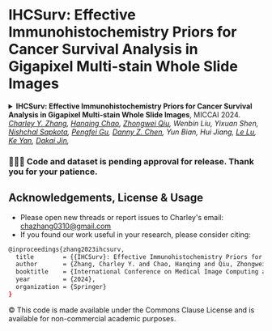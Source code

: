 IHCSurv: Effective Immunohistochemistry Priors for Cancer Survival Analysis in Gigapixel Multi-stain Whole Slide Images
===========
<details>
<summary>
  <b>IHCSurv: Effective Immunohistochemistry Priors for Cancer Survival Analysis in Gigapixel Multi-stain Whole Slide Images</b>, MICCAI 2024.
<!--   <a href="https://conferences.miccai.org/2023/papers/635-Paper1380.html" target="blank">[MICCAI]</a>
  <a href="https://arxiv.org/abs/2307.12429" target="blank">[arXiv]</a>
  <a href="https://arxiv.org/pdf/2307.12429.pdf" target="blank">[PDF]</a> -->
	<br><em>
    <a href="https://charzharr.github.io/">Charley Y. Zhang</a>, 
    <a href="https://scholar.google.com/citations?user=P4Y_RSgAAAAJ">Hanqing Chao</a>, 
    <a href="https://scholar.google.com.hk/citations?user=uVV3rqcAAAAJ">Zhongwei Qiu</a>, 
    Wenbin Liu, 
    Yixuan Shen, 
    <a href="https://nsapkota417.github.io/">Nishchal Sapkota</a>, 
    <a href="https://pgu-nd.github.io/">Pengfei Gu</a>, 
    <a href="https://engineering.nd.edu/faculty/danny-chen/">Danny Z. Chen</a>,
    Yun Bian, 
    Hui Jiang, 
    <a href="https://scholar.google.com/citations?user=kZn0f6gAAAAJ">Le Lu</a>, 
    <a href="https://scholar.google.com.hk/citations?user=TVGx4KgAAAAJ">Ke Yan</a>, 
    <a href="https://dakjin.github.io/">Dakai Jin</a>, 
  </em></br>
</summary>

```bash
@inproceedings{zhang2023ihcsurv,
  title        = {{IHCSurv}: Effective Immunohistochemistry Priors for Cancer Survival Analysis in Gigapixel Multi-stain Whole Slide Images},
  author       = {Zhang, Charley Y. and Chao, Hanqing and Qiu, Zhongwei and Liu, Wenbin and Shen, Yixuan and Sapkota, Nishchal and Gu, Pengfei and Chen, Danny Z. and Bian, Yun and Jiang, Hui and Lu, Le and Yan, Ke and Jin, Dakai},
  booktitle    = {International Conference on Medical Image Computing and Computer-Assisted Intervention (MICCAI)},
  year         = {2024},
  organization = {Springer}
}
```
</details>



### 🔔🔔🔔 Code and dataset is pending approval for release. Thank you for your patience.



## Acknowledgements, License & Usage 
- Please open new threads or report issues to Charley's email: chazhang0310@gmail.com
- If you found our work useful in your research, please consider citing:
```bash
@inproceedings{zhang2023ihcsurv,
  title        = {{IHCSurv}: Effective Immunohistochemistry Priors for Cancer Survival Analysis in Gigapixel Multi-stain Whole Slide Images},
  author       = {Zhang, Charley Y. and Chao, Hanqing and Qiu, Zhongwei and Liu, Wenbin and Shen, Yixuan and Sapkota, Nishchal and Gu, Pengfei and Chen, Danny Z. and Bian, Yun and Jiang, Hui and Lu, Le and Yan, Ke and Jin, Dakai},
  booktitle    = {International Conference on Medical Image Computing and Computer-Assisted Intervention (MICCAI)},
  year         = {2024},
  organization = {Springer}
}
```

© This code is made available under the Commons Clause License and is available for non-commercial academic purposes.

